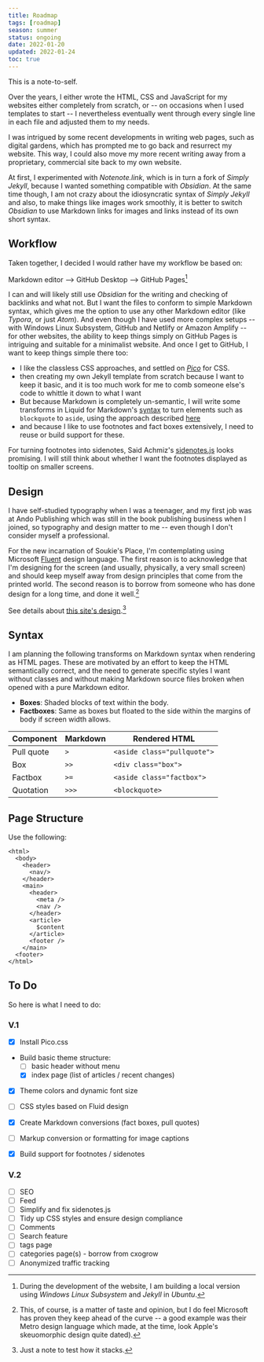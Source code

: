 ```yaml
---
title: Roadmap
tags: [roadmap]
season: summer
status: ongoing
date: 2022-01-20
updated: 2022-01-24
toc: true
---
```


This is a note-to-self.

Over the years, I either wrote the HTML, CSS and JavaScript for my websites either completely from scratch, or -- on occasions when I used templates to start -- I nevertheless eventually went through every single line in each file and adjusted them to my needs.

I was intrigued by some recent developments in writing web pages, such as digital gardens, which has prompted me to go back and resurrect my website. This way, I could also move my more recent writing away from a proprietary, commercial site back to my own website.

At first, I experimented with _Notenote.link_, which is in turn a fork of _Simply Jekyll_, because I wanted something compatible with _Obsidian_. At the same time though, I am not crazy about the idiosyncratic syntax of _Simply Jekyll_ and also, to make things like images work smoothly, it is better to switch _Obsidian_ to use Markdown links for images and links instead of its own short syntax.

## Workflow

Taken together, I decided I would rather have my workflow be based on:

Markdown editor --> GitHub Desktop --> GitHub Pages[^local]

[^local]: During the development of the website, I am building a local version using _Windows Linux Subsystem_ and _Jekyll_ in _Ubuntu_.

I can and will likely still use _Obsidian_ for the writing and checking of backlinks and what not. But I want the files to conform to simple Markdown syntax, which gives me the option to use any other Markdown editor (like _Typora_, or just _Atom_). And even though I have used more complex setups -- with Windows Linux Subsystem, GitHub and Netlify or Amazon Amplify -- for other websites, the ability to keep things simply on GitHub Pages is intriguing and suitable for a minimalist website. And once I get to GitHub, I want to keep things simple there too:

- I like the classless CSS approaches, and settled on _[Pico](https://picocss.com)_ for CSS.
- then creating my own Jekyll template from scratch because I want to keep it basic, and it is too much  work for me to comb someone else's code to whittle it down to what I want
- But because Markdown is completely un-semantic, I will write some transforms in Liquid for Markdown's [syntax](#syntax) to turn elements such as `blockquote` to `aside`, using the approach described [here](https://alexgude.com/blog/custom-markdown-for-github-pages/)
- and because I like to use footnotes and fact boxes extensively, I need to reuse or build support for these.

For turning footnotes into sidenotes, Said Achmiz's [sidenotes.js](https://gist.github.com/mandarg/c37ea778a1b3cd4947dfa2dd66ef7d12) looks promising. I will still think about whether I want the footnotes displayed as tooltip on smaller screens.

## Design

I have self-studied typography when I was a teenager, and my first job was at Ando Publishing which was still in the book publishing business when I joined, so typography and design matter to me -- even though I don't consider myself a professional.

For the new incarnation of Soukie's Place, I'm contemplating using Microsoft [Fluent](https://www.microsoft.com/design/fluent/) design language. The first reason is to acknowledge that I'm designing for the screen (and usually, physically, a very small screen) and should keep myself away from design principles that come from the printed world. The second reason is to borrow from someone who has done design for a long time, and done it well.[^msft]

[^msft]: This, of course, is a matter of taste and opinion, but I do feel Microsoft has proven they keep ahead of the curve -- a good example was their Metro design language which made, at the time, look Apple's skeuomorphic design quite dated).

See details about [this site's design](soukies-place-design).[^del]

[^del]: Just a note to test how it stacks.

## Syntax

I am planning the following transforms on Markdown syntax when rendering as HTML pages. These are motivated by an effort to keep the HTML semantically correct, and the need to generate specific styles I want without classes and without making Markdown source files broken when opened with a pure Markdown editor.

- **Boxes**: Shaded blocks of text within the body.
- **Factboxes**: Same as boxes but floated to the side within the margins of body if screen width allows.

| Component  | Markdown | Rendered HTML               |
| ---------- | -------- | --------------------------- |
| Pull quote | `> `     | `<aside class="pullquote">` |
| Box        | `>> `    | `<div class="box">`         |
| Factbox    | `>= `    | `<aside class="factbox">`   |
| Quotation  | `>>> `   | `<blockquote>`              |

## Page Structure

Use the following:

````
<html>
  <body>
    <header>
	  <nav/>
	</header>
  	<main>
	  <header>
	    <meta />
		<nav />
	  </header>
	  <article>
	    $content
	  </article>
	  <footer />
	</main>
  <footer>
</html>
````


## To Do

So here is what I need to do:

### V.1

- [X] Install Pico.css
- Build basic theme structure:
	- [ ] basic header without menu
	- [X] index page (list of articles / recent changes)
- [X] Theme colors and dynamic font size
- [ ] CSS styles based on  Fluid design
- [X] Create Markdown conversions (fact boxes, pull quotes)
- [ ] Markup conversion or formatting for image captions
- [X] Build support for footnotes / sidenotes


### V.2
- [ ] SEO
- [ ] Feed
- [ ] Simplify and fix sidenotes.js
- [ ] Tidy up CSS styles and ensure design compliance
- [ ] Comments
- [ ] Search feature
- [ ] tags page
- [ ] categories page(s) - borrow from cxogrow
- [ ] Anonymized traffic tracking
